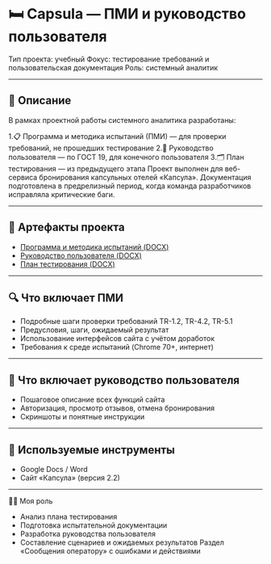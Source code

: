 # 🛏️ Capsula — ПМИ и руководство пользователя
Тип проекта: учебный
Фокус: тестирование требований и пользовательская документация
Роль: системный аналитик

---

## 📌 Описание
В рамках проектной работы системного аналитика разработаны:

1.📋 Программа и методика испытаний (ПМИ) — для проверки требований, не прошедших тестирование
2.📘 Руководство пользователя — по ГОСТ 19, для конечного пользователя
3.🗂 План тестирования — из предыдущего этапа
Проект выполнен для веб-сервиса бронирования капсульных отелей «Капсула». Документация подготовлена в предрелизный период, когда команда разработчиков исправляла критические баги.

---

## 📎 Артефакты проекта

* [Программа и методика испытаний (DOCX)](https://docs.google.com/document/d/1gIKWs0Qts6RNShCuYvn7CTV6zcz9_3TQbHyv5QXYlfo/edit?usp=sharing)  
* [Руководство пользователя (DOCX)](https://docs.google.com/document/d/1NJthM2LIMtpNOVsea3kZweWYG29VhqXBh20xn49fn3U/edit?usp=sharing)  
* [План тестирования (DOCX)](https://docs.google.com/document/d/1ZvYQsheGpqzdJaBFRpQ_DbJmC6DQVppzvqRfVBFsOug/edit?usp=sharing)  


---

## 🔍 Что включает ПМИ
* Подробные шаги проверки требований TR-1.2, TR-4.2, TR-5.1
* Предусловия, шаги, ожидаемый результат
* Использование интерфейсов сайта с учётом доработок
* Требования к среде испытаний (Chrome 70+, интернет)

---

## 📘 Что включает руководство пользователя
* Пошаговое описание всех функций сайта
* Авторизация, просмотр отзывов, отмена бронирования
* Скриншоты и понятные инструкции

---

## 🧰 Используемые инструменты
* Google Docs / Word
* Сайт «Капсула» (версия 2.2)

---

👨‍💻 Моя роль
* Анализ плана тестирования
* Подготовка испытательной документации
* Разработка руководства пользователя
* Составление сценариев и ожидаемых результатов
Раздел «Сообщения оператору» с ошибками и действиями

